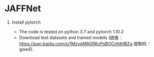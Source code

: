 # JAFFNet

1. Install pytorch 

   - The code is tested on python 3.7 and pytorch 1.10.2
   - Download test datasets and trained models (链接：https://pan.baidu.com/s/1MzveM8GRKcPsBOCnfdHBZg 
提取码：gwe4).
